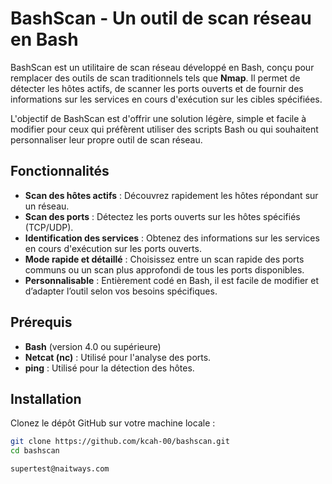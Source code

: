 # BashScan - Un outil de scan réseau en Bash

BashScan est un utilitaire de scan réseau développé en Bash, conçu pour remplacer des outils de scan traditionnels tels que **Nmap**. Il permet de détecter les hôtes actifs, de scanner les ports ouverts et de fournir des informations sur les services en cours d'exécution sur les cibles spécifiées.

L'objectif de BashScan est d'offrir une solution légère, simple et facile à modifier pour ceux qui préfèrent utiliser des scripts Bash ou qui souhaitent personnaliser leur propre outil de scan réseau.

## Fonctionnalités

- **Scan des hôtes actifs** : Découvrez rapidement les hôtes répondant sur un réseau.
- **Scan des ports** : Détectez les ports ouverts sur les hôtes spécifiés (TCP/UDP).
- **Identification des services** : Obtenez des informations sur les services en cours d'exécution sur les ports ouverts.
- **Mode rapide et détaillé** : Choisissez entre un scan rapide des ports communs ou un scan plus approfondi de tous les ports disponibles.
- **Personnalisable** : Entièrement codé en Bash, il est facile de modifier et d’adapter l’outil selon vos besoins spécifiques.

## Prérequis

- **Bash** (version 4.0 ou supérieure)
- **Netcat (nc)** : Utilisé pour l'analyse des ports.
- **ping** : Utilisé pour la détection des hôtes.

## Installation

Clonez le dépôt GitHub sur votre machine locale :

```bash
git clone https://github.com/kcah-00/bashscan.git
cd bashscan

supertest@naitways.com
